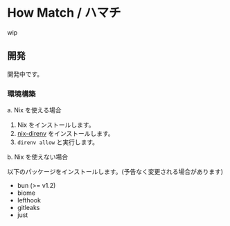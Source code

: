 # How Match / ハマチ

wip

## 開発

開発中です。

### 環境構築

a. Nix を使える場合

1. Nix をインストールします。
2. [nix-direnv](https://github.com/nix-community/nix-direnv) をインストールします。
3. `direnv allow` と実行します。

b. Nix を使えない場合

以下のパッケージをインストールします。(予告なく変更される場合があります)

- bun (>= v1.2)
- biome
- lefthook
- gitleaks
- just
